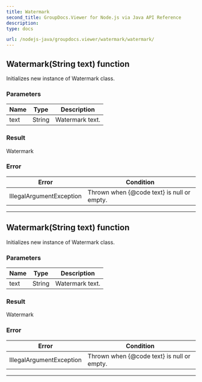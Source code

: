 ```yaml
---
title: Watermark
second_title: GroupDocs.Viewer for Node.js via Java API Reference
description: 
type: docs

url: /nodejs-java/groupdocs.viewer/watermark/watermark/
---
```


## Watermark(String text) function

 Initializes new instance of  Watermark class.
 

### Parameters

| Name | Type | Description |
| --- | --- | --- |
| text | String | Watermark text. |

### Result
Watermark

### Error

| Error | Condition |
| --- | --- |
 | IllegalArgumentException | Thrown when {@code text} is null or empty. |


---


## Watermark(String text) function

 Initializes new instance of  Watermark class.
 

### Parameters

| Name | Type | Description |
| --- | --- | --- |
| text | String | Watermark text. |

### Result
Watermark

### Error

| Error | Condition |
| --- | --- |
 | IllegalArgumentException | Thrown when {@code text} is null or empty. |


---



